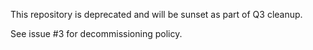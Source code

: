 This repository is deprecated and will be sunset as part of Q3 cleanup.

See issue #3 for decommissioning policy.

